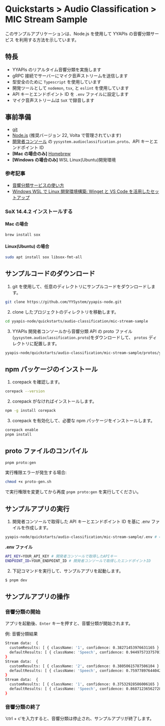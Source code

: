 # Quickstarts > Audio Classification > MIC Stream Sample

このサンプルアプリケーションは、Node.js を使用して YYAPIs の音響分類サービス を利用する方法を示しています。

## 特長

- YYAPIs のリアルタイム音響分類を実施します
- gRPC 接続でサーバーにマイク音声ストリームを送信します
- 型安全のために `Typescript` を使用しています
- 開発ツールとして `nodemon`, `tsx`, と `eslint` を使用しています
- API キーとエンドポイント ID を `.env` ファイルに設定します
- マイク音声ストリームは `SoX` で録音します

## 事前準備

- [git](https://git-scm.com/downloads)
- [Node.js](https://nodejs.org/ja/) (推奨バージョン 22, Volta で管理されています)
- [<u>開発者コンソール</u>](https://api-web.yysystem2021.com) の `yysystem.audioclassification.proto`、API キーとエンドポイント ID
- **\[Mac の場合のみ\]** [Homebrew](https://brew.sh/)
- **\[Windows の場合のみ\]** WSL Linux(Ubuntu)開発環境

### 参考記事

- [音響分類サービスの使い方](https://github.com/YYSystem/yyapis-docs/wiki/ClassifyStream)
- [Windows WSL で Linux 開発環境構築: Winget と VS Code を活用したセットアップ](https://qiita.com/natsuki3624/items/5fe96960563164db84d2)

### SoX 14.4.2 インストールする

#### Mac の場合

```bash
brew install sox
```

<!-- \[Windows の場合\]

[<u>Sox
14.4.1</u>](https://sourceforge.net/projects/sox/files/sox/14.4.1/)から sox-14.4.1-win32.exe をダウンロードする。

sox-14.4.1-win32.exe を実行してインストールする。

システム環境変数の Path に C:\Program Files (x86)\sox-14-4-1 を追加する。 -->

#### Linux(Ubuntu) の場合

```bash
sudo apt install sox libsox-fmt-all
```

## サンプルコードのダウンロード

1. git を使用して、任意のディレクトリにサンプルコードをダウンロードします。

```bash
git clone https://github.com/YYSystem/yyapis-node.git
```

2. clone したプロジェクトのディレクトリを移動します。

```bash
cd yyapis-node/quickstarts/audio-classification/mic-stream-sample
```

3. YYAPIs 開発者コンソールから音響分類 API の proto ファイル(`yysystem.audioclassification.proto`)をダウンロードして、 `protos` ディレクトリに配置します。

```bash
yyapis-node/quickstarts/audio-classification/mic-stream-sample/protos/yysystem.audioclassification.proto # ← ここに配置する
```

## npm パッケージのインストール

1. corepack を確認します。

```bash
corepack --version
```

2. corepack がなければインストールします。

```bash
npm -g install corepack
```

3. corepack を有効化して、必要な npm パッケージをインストールします。

```bash
corepack enable
pnpm install
```

<!-- **\[Windows の場合\]**

```powershell
> Set-ExecutionPolicy RemoteSigned
> corepack enable
> pnpm install
``` -->

## proto ファイルのコンパイル

```bash
pnpm proto:gen
```

実行権限エラーが発生する場合:

```bash
chmod +x proto-gen.sh
```

で実行権限を変更してから再度 `pnpm proto:gen` を実行してください。

<!-- **\[Windows の場合\]**

```powershell
> icacls proto-gen.sh /grant Everyone:RX
> pnpm proto:gen
``` -->

## サンプルアプリの実行

1. 開発者コンソールで取得した API キーとエンドポイント ID を基に .env ファイルを作成します。

```bash
yyapis-node/quickstarts/audio-classification/mic-stream-sample/.env # ← ここに配置する
```

**.env ファイル**

```bash
API_KEY=YOUR_API_KEY # 開発者コンソールで取得したAPIキー
ENDPOINT_ID=YOUR_ENDPOINT_ID # 開発者コンソールで取得したエンドポイントID
```

2. 下記コマンドを実行して、サンプルアプリを起動します。

```bash
$ pnpm dev
```

## サンプルアプリの操作

### 音響分類の開始

アプリを起動後、`Enter` キーを押すと、音響分類が開始されます。

例: 音響分類結果

```bash
Stream data:  {
  customResults: [ { className: '1', confidence: 0.38271453976631165 } ],
  defaultResults: [ { className: 'Speech', confidence: 0.944975733757019 } ]
}
Stream data:  {
  customResults: [ { className: '2', confidence: 0.38050615787506104 } ],
  defaultResults: [ { className: 'Speech', confidence: 0.7597789764404297 } ]
}
Stream data:  {
  customResults: [ { className: '1', confidence: 0.37532928586006165 } ],
  defaultResults: [ { className: 'Speech', confidence: 0.8687123656272888 } ]
}
```

### 音響分類の終了

‘ctrl + c’を入力すると、音響分類は停止され、サンプルアプリが終了します。
